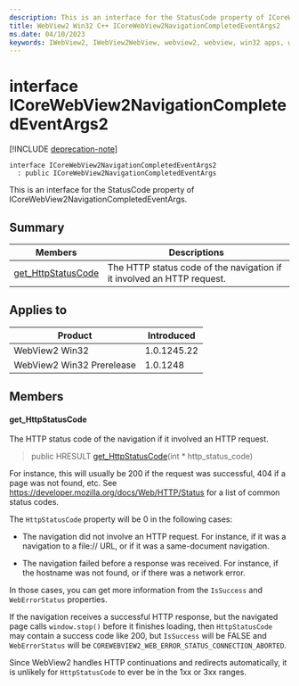 ```yaml
---
description: This is an interface for the StatusCode property of ICoreWebView2NavigationCompletedEventArgs.
title: WebView2 Win32 C++ ICoreWebView2NavigationCompletedEventArgs2
ms.date: 04/10/2023
keywords: IWebView2, IWebView2WebView, webview2, webview, win32 apps, win32, edge, ICoreWebView2, ICoreWebView2Controller, browser control, edge html, ICoreWebView2NavigationCompletedEventArgs2
---
```


# interface ICoreWebView2NavigationCompletedEventArgs2

[!INCLUDE [deprecation-note](../includes/deprecation-note.md)]

```
interface ICoreWebView2NavigationCompletedEventArgs2
  : public ICoreWebView2NavigationCompletedEventArgs
```

This is an interface for the StatusCode property of ICoreWebView2NavigationCompletedEventArgs.

## Summary

 Members                        | Descriptions
--------------------------------|---------------------------------------------
[get_HttpStatusCode](#get_httpstatuscode) | The HTTP status code of the navigation if it involved an HTTP request.

## Applies to

Product                         | Introduced
--------------------------------|---------------------------------------------
WebView2 Win32            |    1.0.1245.22
WebView2 Win32 Prerelease |    1.0.1248

## Members

#### get_HttpStatusCode

The HTTP status code of the navigation if it involved an HTTP request.

> public HRESULT [get_HttpStatusCode](#get_httpstatuscode)(int * http_status_code)

For instance, this will usually be 200 if the request was successful, 404 if a page was not found, etc. See https://developer.mozilla.org/docs/Web/HTTP/Status for a list of common status codes.

The `HttpStatusCode` property will be 0 in the following cases:

* The navigation did not involve an HTTP request. For instance, if it was a navigation to a file:// URL, or if it was a same-document navigation.

* The navigation failed before a response was received. For instance, if the hostname was not found, or if there was a network error.

In those cases, you can get more information from the `IsSuccess` and `WebErrorStatus` properties.

If the navigation receives a successful HTTP response, but the navigated page calls `window.stop()` before it finishes loading, then `HttpStatusCode` may contain a success code like 200, but `IsSuccess` will be FALSE and `WebErrorStatus` will be `COREWEBVIEW2_WEB_ERROR_STATUS_CONNECTION_ABORTED`.

Since WebView2 handles HTTP continuations and redirects automatically, it is unlikely for `HttpStatusCode` to ever be in the 1xx or 3xx ranges.

